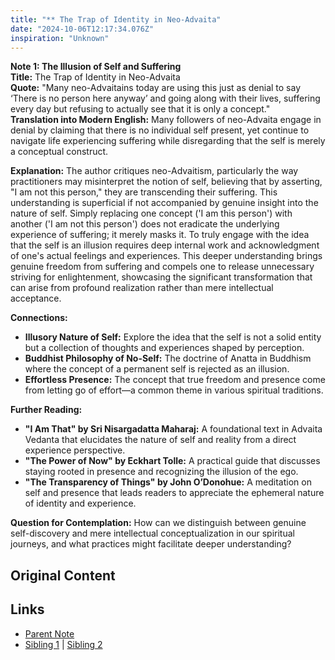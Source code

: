 ```yaml
---
title: "** The Trap of Identity in Neo-Advaita"
date: "2024-10-06T12:17:34.076Z"
inspiration: "Unknown"
---
```


 

**Note 1: The Illusion of Self and Suffering**  
**Title:** The Trap of Identity in Neo-Advaita  
**Quote:** "Many neo-Advaitains today are using this just as denial to say ‘There is no person here anyway’ and going along with their lives, suffering every day but refusing to actually see that it is only a concept."  
**Translation into Modern English:** Many followers of neo-Advaita engage in denial by claiming that there is no individual self present, yet continue to navigate life experiencing suffering while disregarding that the self is merely a conceptual construct.  

**Explanation:** The author critiques neo-Advaitism, particularly the way practitioners may misinterpret the notion of self, believing that by asserting, "I am not this person," they are transcending their suffering. This understanding is superficial if not accompanied by genuine insight into the nature of self. Simply replacing one concept ('I am this person') with another ('I am not this person') does not eradicate the underlying experience of suffering; it merely masks it. To truly engage with the idea that the self is an illusion requires deep internal work and acknowledgment of one's actual feelings and experiences. This deeper understanding brings genuine freedom from suffering and compels one to release unnecessary striving for enlightenment, showcasing the significant transformation that can arise from profound realization rather than mere intellectual acceptance.

**Connections:**  
- **Illusory Nature of Self:** Explore the idea that the self is not a solid entity but a collection of thoughts and experiences shaped by perception.  
- **Buddhist Philosophy of No-Self:** The doctrine of Anatta in Buddhism where the concept of a permanent self is rejected as an illusion.  
- **Effortless Presence:** The concept that true freedom and presence come from letting go of effort—a common theme in various spiritual traditions.  

**Further Reading:**  
- **"I Am That" by Sri Nisargadatta Maharaj:** A foundational text in Advaita Vedanta that elucidates the nature of self and reality from a direct experience perspective.  
- **"The Power of Now" by Eckhart Tolle:** A practical guide that discusses staying rooted in presence and recognizing the illusion of the ego.  
- **"The Transparency of Things" by John O’Donohue:** A meditation on self and presence that leads readers to appreciate the ephemeral nature of identity and experience.  

**Question for Contemplation:** How can we distinguish between genuine self-discovery and mere intellectual conceptualization in our spiritual journeys, and what practices might facilitate deeper understanding?  



## Original Content



## Links

- [Parent Note](/parent-note.md)
- [Sibling 1](/zettel1.md) | [Sibling 2](/zettel2.md)

